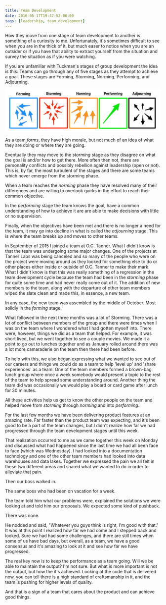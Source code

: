 ```yaml
---
title: Team Development
date: 2016-05-17T19:47:52-06:00
tags: [leadership, team development]
---
```

How they move from one stage of team development to another is something of a curiosity to me. Unfortunately, it's sometimes difficult to see when you are in the thick of it, but much easer to notice when you are an outsider or if you have that ability to extract yourself from the situation and survey the situation as if you were watching.

If you are unfamiliar with Tuckman's stages of group development the idea is this: Teams can go through any of five stages as they attempt to achieve a goal. These stages are Forming, Storming, Norming, Performing, and Adjourning.

![stage of team development][image]


As a team _forms_, they have high morale, but not much of an idea of what they are doing or where they are going.

Eventually they may move to the _storming_ stage as they disagree on what the goal is and/or how to get there. More often then not, there are personality conflicts and possibly rebellion against leadership (open or not). This is, by far, the most turbulent of the stages and there are some teams which never emerge from the storming phase.

When a team reaches the _norming_ phase they have resolved many of their differences and are willing to overlook quirks in the effort to reach their common objective.

In the _performing_ stage the team knows the goal, have a common understanding of how to achieve it are are able to make decisions with little or no supervision.

Finally, when the objectives have been met and there is no longer a need for the team, it may go into decline in what is called the _adjourning_ stage. This is where the team breaks up and moves to other teams.

In September of 2015 I joined a team at O.C. Tanner. What I didn't know is that the team was undergoing some major changes. One of the projects at Tanner Labs was being canceled and so many of the people who were on the project were moving around as they looked for something else to do or other places either inside or outside of O.C. Tanner to make their mark. What I didn't know is that this was really something of a regression in the team development cycle because the team had been in the _storming_ phase for quite some time and had never really come out of it. The addition of new members to the team, along with the departure of other team members wiped the slate clean and made this, in essence, a new team.

In any case, the new team was assembled by the middle of October. Most solidly in the _forming_ stage.

What followed in the next three months was a lot of Storming. There was a lot of conflict between members of the group and there were times when I was on the team where I wondered what I had gotten myself into. There were, however, things we did as a team that helped. For example, it was short lived, but we went together to see a couple movies. We made it a point to go out to lunches together and as January rolled around there was a lot more camaraderie on the team then there had been before.

To help with this, we also began expressing what we wanted to see out of our careers and things we could do as a team to help 'level up' and 'share experiences' as a team. One of the team members formed a brown-bag lunch group where once a week somebody would present a topic to the rest of the team to help spread some understanding around. Another thing the team did was occasionally we would play a board or card game after lunch for 30 minutes.

All these activities help us get to know the other people on the team and helped move from _storming_ through _norming_ and into _performing_.

For the last few months we have been delivering product features at an amazing rate. Far faster than the product team was expecting, and it's been good to be a part of the team changes, but I didn't realize how far we had progressed through the team development stages until this week.

That realization occurred to me as we came together this week on Monday and discussed what had happened since the last time we had all been face to face (which was Wednesday). I had looked into a documentation technology and one of the other team members had looked into data warehouses and data lakes. Together we expressed the pain we all felt in these two different areas and shared what we wanted to do in order to alleviate that pain.

Then our boss walked in.

The same boss who had been on vacation for a week.

The team told him what our problems were, explained the solutions we were looking at and told him our proposals. We expected some kind of pushback.

There was none.

He nodded and said, "Whatever you guys think is right, I'm good with that." It was at this point I realized how far we had come and I stepped back and looked. Sure we had had some challenges, and there are still times when some of us have bad days, but overall, as a team, we have a good consensus and it's amazing to look at it and see how far we have progressed.

The real key now is to keep the performance as a team going. Will we be able to maintain the output? I'm not sure. But what is more important is not the output, but how the it's achieved. Looking at the code that is delivered now, you can tell there is a high standard of craftsmanship in it, and the team is pushing for higher levels of quality.

And that is a sign of a team that cares about the product and can achieve good things.

[image]: /images/post_images/stages_of_team_development.png
